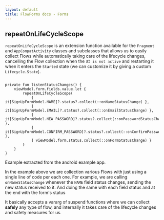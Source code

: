 ```yaml
---
layout: default
title: FlowForms docs - Forms
---
```


## repeatOnLifeCycleScope

`repeatOnLifeCycleScope` is an extension function available for the `Fragment` and `AppCompatActivity` classes and subclasses that allows us to easily collect Flows while automatically taking care of the lifecycle changes, cancelling the Flow collection when the `UI is not active` and restarting it when it enters the `Started` state (we can customize it by giving a custom `Lifecycle.State`).

<pre><code class="kotlin">
private fun listenStatusChanges() {
    viewModel.form.fields.value.let {
        repeatOnLifeCycleScope(
            { it[SignUpFormModel.NAME]?.status?.collect(::onNameStatusChange) },
            { it[SignUpFormModel.EMAIL]?.status?.collect(::onEmailStatusChange) },
            { it[SignUpFormModel.NEW_PASSWORD]?.status?.collect(::onPasswordStatusChange) },
            { it[SignUpFormModel.CONFIRM_PASSWORD]?.status?.collect(::onConfirmPasswordChange) },
            { viewModel.form.status.collect(::onFormStatusChange) }
        )
    }
}
</code></pre>
<p class="comment">Example extracted from the android example app.</p>

In the example above we are collection various Flows with just using a single line of code per each one. For example, we are calling `onNameStatusChange` whenever the `NAME` field status changes, sending the new status received to it. And doing the same with each field status and at the end with the form's status

It basically accepts a vararg of suspend functions where we can collect **safely** any type of flow, and internally it takes care of the lifecycle changes and safety measures for us.
